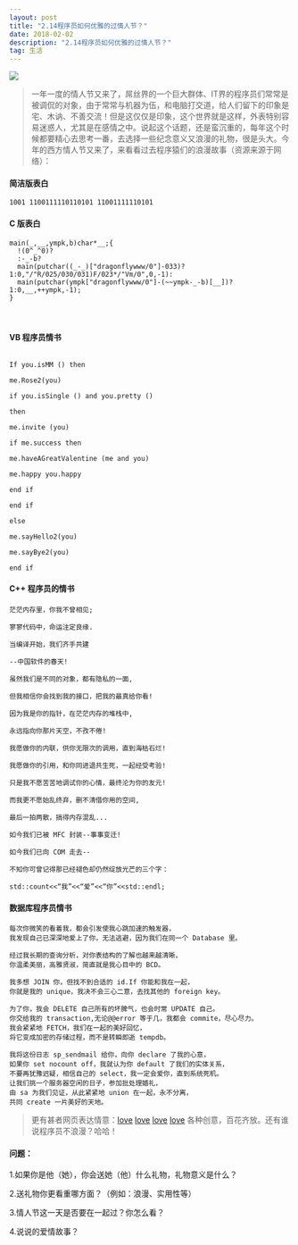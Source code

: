 ```yaml
---
layout: post
title: "2.14程序员如何优雅的过情人节？"
date: 2018-02-02
description: "2.14程序员如何优雅的过情人节？"
tag: 生活
---
```


![](https://gss0.bdstatic.com/-4o3dSag_xI4khGkpoWK1HF6hhy/baike/c0%3Dbaike116%2C5%2C5%2C116%2C38/sign=6e2c6f1abade9c82b268f1dd0de8eb6f/3ac79f3df8dcd10046d573027b8b4710b9122f4c.jpg)
> 一年一度的情人节又来了，屌丝界的一个巨大群体、IT界的程序员们常常是被调侃的对象，由于常常与机器为伍，和电脑打交道，给人们留下的印象是宅、木讷、不善交流！但是这仅仅是印象，这个世界就是这样，外表特别容易迷惑人，尤其是在感情之中。说起这个话题，还是蛮沉重的，每年这个时候都要精心去思考一番，去选择一些纪念意义又浪漫的礼物，很是头大。今年的西方情人节又来了，来看看过去程序猿们的浪漫故事（资源来源于网络）：

#### 简洁版表白
```
1001 1100111110110101 11001111110101 
```

#### C 版表白
```
main(_,__,ympk,b)char*__;{
  !(0^_^0)?
  :-_-b?
  main(putchar((_-_)["dragonflywww/0"]-033)?1:0,"/"R/025/030/031)F/023*/"Vm/0",0,-1):
  main(putchar(ympk["dragonflywww/0"]-(~~ympk-_-b)[__])?1:0,__,++ympk,-1);
} 
```
　
#### VB 程序员情书

```

If you.isMM () then

me.Rose2(you)

if you.isSingle () and you.pretty ()

then

me.invite (you)

if me.success then

me.haveAGreatValentine (me and you)

me.happy you.happy

end if

end if

else

me.sayHello2(you)

me.sayBye2(you)

end if

```

#### C++ 程序员的情书

```
茫茫内存里，你我不曾相见;

寥寥代码中，命运注定良缘.

当编译开始，我们齐手共建

--中国软件的春天!

虽然我们是不同的对象，都有隐私的一面,

但我相信你会找到我的接口，把我的最真给你看!

因为我是你的指针，在茫茫内存的堆栈中,

永远指向你那片天空，不孜不倦!

我愿做你的内联，供你无限次的调用，直到海枯石烂!

我愿做你的引用，和你同进退共生死，一起经受考验!

只是我不愿苦苦地调试你的心情，最终沦为你的友元!

而我更不愿始乱终弃，删不清借你用的空间,

最后一拍两散，搞得内存混乱...

如今我们已被 MFC 封装--事事变迁!

如今我们已向 COM 走去--

不知你可曾记得那已经褪色却仍然绽放光芒的三个字：

std::count<<“我”<<“爱”<<“你”<<std::endl;

```

#### 数据库程序员情书

```
每次你微笑的看着我，都会引发使我心跳加速的触发器，
我发现自己已深深地爱上了你，无法逃避，因为我们在同一个 Database 里。

经过我长期的查询分析，对你表结构的了解也越来越清晰，
你温柔美丽，高雅贤淑，简直就是我心目中的 BCD。

我多想 JOIN 你，但找不到合适的 id.If 你能和我在一起，
你就是我的 unique，我决不会三心二意，去找其他的 foreign key。

为了你，我会 DELETE 自己所有的坏脾气，也会时常 UPDATE 自己。
你交给我的 transaction,无论@@error 等于几，我都会 commite，尽心尽力。
我会紧紧地 FETCH，我们在一起的美好回忆，
将它变成加密的存储过程，而不是转瞬即逝 tempdb。

我将这份日志 sp_sendmail 给你，向你 declare 了我的心意，
如果你 set nocount off，我就认为你 default 了我们的实体关系，
不要再犹豫迟疑，相信自己的 select，我一定会爱你，直到系统死机。
让我们挑一个服务器空闲的日子，参加批处理婚礼，
由 sa 为我们见证，从此紧紧地 union 在一起，永不分离，
共同 create 一片美好的天地。

```

>更有甚者网页表达情意：[love](http://blog26.com/loves/seven/)   [love](http://blog26.com/loves/one/)    [love](http://blog26.com/loves/five/)  [love](http://blog26.com/loves/six/) 各种创意，百花齐放。还有谁说程序员不浪漫？哈哈！

#### 问题：
1.如果你是他（她），你会送她（他）什么礼物，礼物意义是什么？

2.送礼物你更看重哪方面？（例如：浪漫、实用性等）

3.情人节这一天是否要在一起过？你怎么看？

4.说说的爱情故事？
